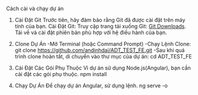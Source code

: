 Cách cài và chạy dự án
1. Cài Đặt Git
   Trước tiên, hãy đảm bảo rằng Git đã được cài đặt trên máy tính của bạn.
   Cài Đặt Git:
   Truy cập trang tải xuống Git: [Git Downloads](https://git-scm.com/downloads).
   Tải về và cài đặt phiên bản phù hợp với hệ điều hành của bạn.

2. Clone Dự Án
   -Mở Terminal (hoặc Command Prompt)
   -Chạy Lệnh Clone: git clone https://github.com/andinhdai/ADT_TEST_FE.git
   -Sau khi quá trình clone hoàn tất, di chuyển vào thư mục của dự án: cd ADT_TEST_FE
  
3. Cài Đặt Các Gói Phụ Thuộc
   Vì dự án sử dụng Node.js(Angular), bạn cần cài đặt các gói phụ thuộc.
   npm install

4. Chạy Dự Án
   Để chạy dự án Angular, sử dụng lệnh.
   ng serve -o


